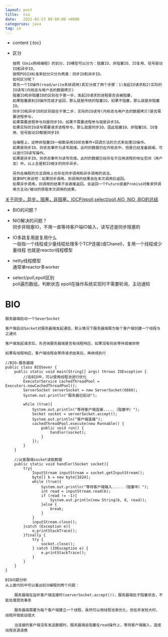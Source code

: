 ```yaml
---
layout: post 
title:  nio 
date:   2021-02-23 08:00:00 +0800 
categories: java 
tag: io
---
```


* content
{:toc}

* 区分

      按照《Unix网络编程》的划分，IO模型可以分为：阻塞IO、非阻塞IO、IO复用、信号驱动IO和异步IO，
      按照POSIX标准来划分只分为两类：同步IO和异步IO。
      如何区分呢？
      首先一个IO操作(read/write系统调用)其实分成了两个步骤：1)发起IO请求和2)实际的IO读写(内核态与用户态的数据拷贝)
      阻塞IO和非阻塞IO的区别在于第一步，发起IO请求的进程是否会被阻塞，
      如果阻塞直到IO操作完成才返回，那么就是传统的阻塞IO，如果不阻塞，那么就是非阻塞IO。
      同步IO和异步IO的区别就在于第二步，实际的IO读写(内核态与用户态的数据拷贝)是否需要进程参与，
      如果需要进程参与则是同步IO，如果不需要进程参与就是异步IO。
      如果实际的IO读写需要请求进程参与，那么就是同步IO。因此阻塞IO、非阻塞IO、IO复用、信号驱动IO都是同步IO
      
      在编程上，这种非阻塞IO一般都采用IO状态事件+回调方法的方式来处理IO操作。
      如果是同步IO，则状态事件为读写就绪。此时的数据仍在内核态中，但是已经准备就绪，可以进行IO读写操作。
      如果是异步IO，则状态事件为读写完成。此时的数据已经存在于应用进程的地址空间（用户态）中。以上全是和IO相关的同步异步。
      
      另外在编程的方法调用上也存在同步调用和异步调用的说法。
      就拿RPC来说吧：如果同步调用，则调用的结果会在本次调用后返回。
      如果异步调用，则调用的结果不会直接返回。会返回一个Future或者Promise对象来供调用方主动/被动的获取本次调用的结果。

[关于同步，异步，阻塞，非阻塞，IOCP/epoll,select/poll,AIO ,NIO ,BIO的总结](https://blog.csdn.net/chen8238065/article/details/48315085)

* BIO的问题？

* NIO解决的问题？   
  同步非阻塞IO，不用一直等待客户端IO输入，读写还是同步阻塞的

* IO多路复用是复用什么   
  一般指一个线程或少量线程处理多个TCP连接(或Chanel)，复用一个线程或少量线程 也就是reactor线程模型

* netty线程模型   
  通常单reactor多worker

* select/poll,epoll区别   
  poll遍历数组，判断状态 epoll在操作系统实现时不需要轮询，主动通知


# BIO
    
    服务器端启动一个SeverSocket
    
    客户端启动Socket对服务器端发起通信，默认情况下服务器端需为每个客户端创建一个线程与之通讯
    
    客户端发起请求后，先咨询服务器端是否有线程响应，如果没有则会等待或被拒绝
    
    如果有线程响应，客户端线程会等待请求结束后，再继续执行
    
    //BIO-服务器端
    public class BIOSever {
        public static void main(String[] args) throws IOException {
            //在BIO中，可以使用线程池进行优化
            ExecutorService cachedThreadPool = Executors.newCachedThreadPool();
            ServerSocket serverSocket = new ServerSocket(6666);
            System.out.println("服务器已启动");
    
            while (true){
                System.out.println("等待客户端连接.....（阻塞中）");
                Socket socket = serverSocket.accept();
                System.out.println("客户端连接");
                cachedThreadPool.execute(new Runnable() {
                    public void run() {
                        handler(socket);
                    }
                });
            }
        }
    
        //从客服端socket读取数据
        public static void handler(Socket socket){
            try{
                InputStream inputStream = socket.getInputStream();
                byte[] b = new byte[1024];
                while (true){
                    System.out.println("等待客户端输入.....（阻塞中）");
                    int read = inputStream.read(b);
                    if (read != -1){
                        System.out.println(new String(b, 0, read));
                    }else {
                        break;
                    }
                }
                inputStream.close();
            }catch (Exception e){
                e.printStackTrace();
            }finally {
                try {
                    socket.close();
                } catch (IOException e) {
                    e.printStackTrace();
                }
            }
        }
    }
    
    BIO问题分析
    从上面代码中可以看出BIO编程的两个问题：
    
        服务器端在监听客户端连接时(serverSocket.accept())，服务器端处于阻塞状态，不能处理其他事务
        
        服务器端需要为每个客户端建立一个线程，虽然可以用线程池来优化，但在并发较大时，线程开销依旧很大
        
        当连接的客户端没有发送数据时，服务器端会阻塞在read操作上，等待客户端输入，造成线程资源浪费
        